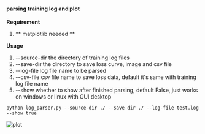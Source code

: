 #### parsing training log and plot 
**Requirement** 
1.  ** matplotlib needed ** 

**Usage** 

1. --source-dir  the directory of training log files 
2. --save-dir the directory to save loss curve, image and csv file
3. --log-file  log file name to be parsed 
4. --csv-file csv file name to save loss data, default it's same with training log file name
5. --show  whether to show after finished parsing, default False, just works on windows or linux with GUI desktop

`python log_parser.py --source-dir ./ --save-dir ./ --log-file test.log --show true`

![plot](https://github.com/Adesun/darknet/blob/log_parser/scripts/log_parser/plot.jpg)







